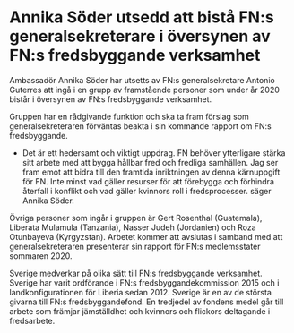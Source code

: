 # Annika Söder utsedd att bistå FN:s generalsekreterare i översynen av FN:s fredsbyggande verksamhet

Ambassadör Annika Söder har utsetts av FN:s generalsekretare Antonio Guterres att ingå i en grupp av framstående personer som under år 2020 bistår i översynen av FN:s fredsbyggande verksamhet.

Gruppen har en rådgivande funktion och ska ta fram förslag som generalsekreteraren förväntas beakta i sin kommande rapport om FN:s fredsbyggande.

- Det är ett hedersamt och viktigt uppdrag. FN behöver ytterligare stärka sitt arbete med att bygga hållbar fred och fredliga samhällen. Jag ser fram emot att bidra till den framtida inriktningen av denna kärnuppgift för FN. Inte minst vad gäller resurser för att förebygga och förhindra återfall i konflikt och vad gäller kvinnors roll i fredsprocesser. säger Annika Söder.

Övriga personer som ingår i gruppen är Gert Rosenthal (Guatemala), Liberata Mulamula (Tanzania), Nasser Judeh (Jordanien) och Roza Otunbayeva (Kyrgyzstan). Arbetet kommer att avslutas i samband med att generalsekreteraren presenterar sin rapport för FN:s medlemsstater sommaren 2020.

Sverige medverkar på olika sätt till FN:s fredsbyggande verksamhet. Sverige har varit ordförande i FN:s fredsbyggandekommission 2015 och i landkonfigurationen för Liberia sedan 2012. Sverige är en av de största givarna till FN:s fredsbyggandefond. En tredjedel av fondens medel går till arbete som främjar jämställdhet och kvinnors och flickors deltagande i fredsarbete.
